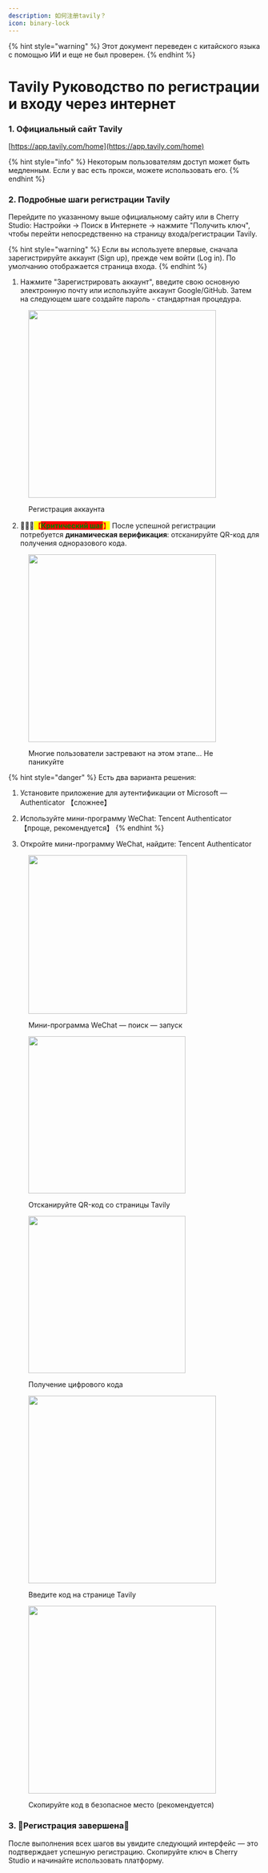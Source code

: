 ```yaml
---
description: 如何注册tavily？
icon: binary-lock
---
```


{% hint style="warning" %}
Этот документ переведен с китайского языка с помощью ИИ и еще не был проверен.
{% endhint %}

# Tavily Руководство по регистрации и входу через интернет

### 1. Официальный сайт Tavily

[https://app.tavily.com/home](https://app.tavily.com/home)

{% hint style="info" %}
Некоторым пользователям доступ может быть медленным. Если у вас есть прокси, можете использовать его.
{% endhint %}

### 2. Подробные шаги регистрации Tavily

Перейдите по указанному выше официальному сайту или в Cherry Studio: Настройки → Поиск в Интернете → нажмите "Получить ключ", чтобы перейти непосредственно на страницу входа/регистрации Tavily.

{% hint style="warning" %}
Если вы используете впервые, сначала зарегистрируйте аккаунт (Sign up), прежде чем войти (Log in). По умолчанию отображается страница входа.
{% endhint %}

1. Нажмите "Зарегистрировать аккаунт", введите свою основную электронную почту или используйте аккаунт Google/GitHub. Затем на следующем шаге создайте пароль - стандартная процедура.

<figure><img src="../../.gitbook/assets/image (117).png" alt="" width="375"><figcaption><p>Регистрация аккаунта</p></figcaption></figure>

2. 🚨🚨🚨<mark style="color:red;">**【**</mark><mark style="color:green;background-color:red;">**Критический шаг**</mark><mark style="color:red;">**】**</mark> После успешной регистрации потребуется **динамическая верификация**: отсканируйте QR-код для получения одноразового кода.

<figure><img src="../../.gitbook/assets/image (118).png" alt="" width="375"><figcaption><p>Многие пользователи застревают на этом этапе... Не паникуйте</p></figcaption></figure>

{% hint style="danger" %}
Есть два варианта решения:
1. Установите приложение для аутентификации от Microsoft — Authenticator 【сложнее】
2. Используйте мини-программу WeChat: Tencent Authenticator 【проще, рекомендуется】
{% endhint %}

3. Откройте мини-программу WeChat, найдите: Tencent Authenticator

<figure><img src="../../.gitbook/assets/image (119).png" alt="" width="317"><figcaption><p>Мини-программа WeChat — поиск — запуск</p></figcaption></figure>

<figure><img src="../../.gitbook/assets/image (120).png" alt="" width="314"><figcaption><p>Отсканируйте QR-код со страницы Tavily</p></figcaption></figure>

<figure><img src="../../.gitbook/assets/image (123).png" alt="" width="314"><figcaption><p>Получение цифрового кода</p></figcaption></figure>

<figure><img src="../../.gitbook/assets/image (122).png" alt="" width="375"><figcaption><p>Введите код на странице Tavily</p></figcaption></figure>

<figure><img src="../../.gitbook/assets/image (124).png" alt="" width="375"><figcaption><p>Скопируйте код в безопасное место (рекомендуется)</p></figcaption></figure>

### 3. 🎉Регистрация завершена🎉

После выполнения всех шагов вы увидите следующий интерфейс — это подтверждает успешную регистрацию. Скопируйте ключ в Cherry Studio и начинайте использовать платформу.

<figure><img src="../../.gitbook/assets/image (114).png" alt=""><figcaption></figcaption></figure>